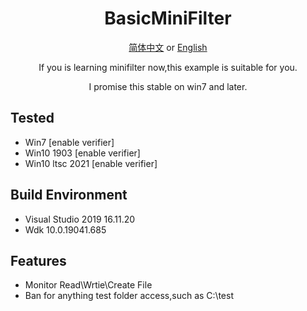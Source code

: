 <div align="center">

# BasicMiniFilter

[简体中文](README-zh.md) or [English](README.md)  

If you is learning minifilter now,this example is suitable for you.

I promise this stable on win7 and later.

</div>




## Tested
- Win7 [enable verifier]
- Win10 1903 [enable verifier]
- Win10 ltsc 2021 [enable verifier]

## Build Environment
- Visual Studio 2019 16.11.20
- Wdk 10.0.19041.685

## Features
- Monitor Read\Wrtie\Create File
- Ban for anything test folder access,such as C:\\test
